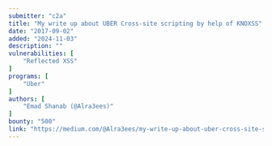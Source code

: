 ```yaml
---
submitter: "c2a"
title: "My write up about UBER Cross-site scripting by help of KNOXSS"
date: "2017-09-02"
added: "2024-11-03"
description: ""
vulnerabilities: [
    "Reflected XSS"
]
programs: [
    "Uber"
]
authors: [
    "Emad Shanab (@Alra3ees)"
]
bounty: "500"
link: "https://medium.com/@Alra3ees/my-write-up-about-uber-cross-site-scripting-by-help-of-knoxss-b1b56f8d090"
---
```




